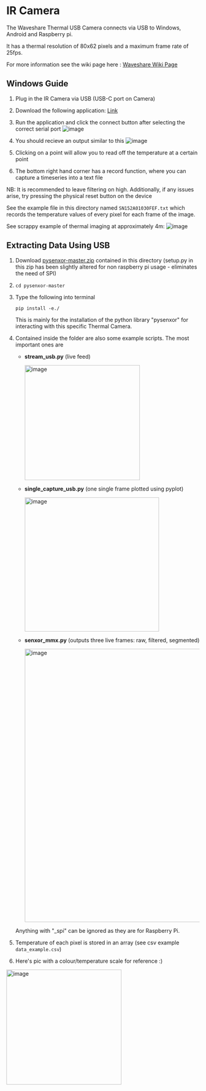 # IR Camera
The Waveshare Thermal USB Camera connects via USB to Windows, Android and Raspberry pi.

It has a thermal resolution of 80x62 pixels and a maximum frame rate of 25fps.

For more information see the wiki page here :
[Waveshare Wiki Page](https://www.waveshare.com/wiki/Thermal_Camera_HAT)


## Windows Guide
1. Plug in the IR Camera via USB (USB-C port on Camera)
2. Download the following application: 
[Link](https://files.waveshare.com/wiki/Thermal-Camera-HAT/Thermal_USB_Camera_PC_Software.zip)

3. Run the application and click the connect button after selecting the correct serial port
![image](https://github.com/user-attachments/assets/34ba9096-cb8c-4fa3-a084-e1b561bf59c7)
4. You should recieve an output similar to this
![image](https://github.com/user-attachments/assets/cf697033-84c3-40bd-a2fa-517f5de5e54c)
5. Clicking on a point will allow you to read off the temperature at a certain point
6. The bottom right hand corner has a record function, where you can capture a timeseries into a text file

NB: It is recommended to leave filtering on high. Additionally, if any issues arise, try pressing the physical reset button on the device


See the example file in this directory named ```SN152A01030FEF.txt``` which records the temperature values of every pixel for each frame of the image.

See scrappy example of thermal imaging at approximately 4m:
![image](https://github.com/user-attachments/assets/e39c8ca2-2215-4db7-9981-7f68c9804210)


## Extracting Data Using USB
1. Download [pysenxor-master.zip](https://github.com/maximschu/fusion/blob/main/IR/pysenxor-master.zip) contained in this directory 
   (setup.py in this zip has been slightly altered for non raspberry pi usage - eliminates the need of SPI)

2. ```
   cd pysenxor-master
   ```

3. Type the following into terminal 
   ```
   pip install -e./
   ```
   This is mainly for the installation of the python library "pysenxor" for interacting with this specific Thermal Camera.
4. Contained inside the folder are also some example scripts.
   The most important ones are
    - **stream_usb.py** (live feed)
      
      <img width="300" alt="image" src="https://github.com/user-attachments/assets/15553fdf-e820-4b85-a000-3a23c0da79ac">

    - **single_capture_usb.py** (one single frame plotted using pyplot)
  
      <img width="350" alt="image" src="https://github.com/user-attachments/assets/07e87d55-a2c1-47f9-ae0c-5bdba5135956">

    - **senxor_mmx.py** (outputs three live frames: raw, filtered, segmented)
  
      <img width="713" alt="image" src="https://github.com/user-attachments/assets/b38a417b-2439-4106-a25b-15965120abd1">

    Anything with "_spi" can be ignored as they are for Raspberry Pi.
  
5. Temperature of each pixel is stored in an array (see csv example ```data_example.csv```)

6.  Here's pic with a colour/temperature scale for reference :)

   <img width="300" alt="image" src="https://github.com/user-attachments/assets/c9651b53-eb74-4fb5-9b81-d5a57cf1db9c">

   
